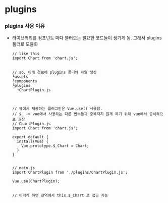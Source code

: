 # plugins

### plugins 사용 이유
 - 라이브러리를 컴포넌트 마다 불러오는 필요한 코드들이 생기게 됨. 그래서 plugins폴더로 모듈화
 
       // like this
       import Chart from 'chart.js';
 
     
       // so, 아래 경로에 plugins 폴더와 파일 생성    
       └assets
       └components
       └plugins
         └ChartPlugin.js

     
     
       // 뷰에서 제공하는 플러그인은 Vue.use() 사용함.
       // $_ -> vue에서 사용하는 다른 변수들과 중복되지 않게 하기 위해 vue에서 공식적으로 권장
       // ChartPlugin.js
       import Chart from 'chart.js';
     
       export default {
         install(Vue) {
           Vue.prototype.$_Chart = Chart;
         }
       }
     

       // main.js
       import ChartPlugin from './plugins/ChartPlugin.js';
      
       Vue.use(ChartPlugin);
     
     
       // 이러케 하면 전역에서 this.$_Chart 로 접근 가능
